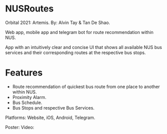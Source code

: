 # NUSRoutes

Orbital 2021: Artemis. By: Alvin Tay & Tan De Shao.

Web app, mobile app and telegram bot for route recommendation within NUS.

App with an intuitively clear and concise UI that shows all available NUS bus services and their corresponding routes at the respective bus stops. 
# Features
 - Route recommendation of quickest bus route from one place to another within NUS.
 - Proximity Alarm.
 - Bus Schedule.
 - Bus Stops and respective Bus Services.

Platforms: Website, iOS, Android, Telegram.

Poster:
Video:
